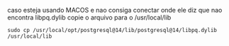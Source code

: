 caso esteja usando MACOS  e nao consiga conectar onde ele diz que nao encontra libpq.dylib copie o arquivo para o /usr/local/lib
```shel
sudo cp /usr/local/opt/postgresql@14/lib/postgresql@14/libpq.dylib /usr/local/lib
```
